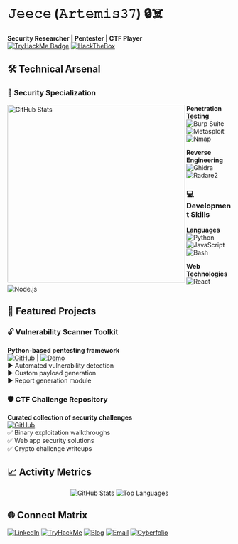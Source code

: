 # 𝙹𝚎𝚎𝚌𝚎 (𝙰𝚛𝚝𝚎𝚖𝚒𝚜𝟹𝟽) 🔒☠️

**Security Researcher | Pentester | CTF Player**  
[![TryHackMe Badge](https://tryhackme.com/api/v2/badges/public-profile?userPublicId=1934526)](https://tryhackme.com/p/Artemis37)
[![HackTheBox](https://img.shields.io/badge/HackTheBox-User-green?style=flat&logo=hackthebox)](https://app.hackthebox.com/profile/1442922)


## 🛠️ Technical Arsenal

### 🔐 Security Specialization
<img align="left" width="400" src="https://github-readme-streak-stats.herokuapp.com/?user=YOURUSERNAME&theme=dark&hide_border=true" alt="GitHub Stats">

**Penetration Testing**  
![Burp Suite](https://img.shields.io/badge/Burp_Suite-FF6633?style=flat&logo=burpsuite)
![Metasploit](https://img.shields.io/badge/Metasploit-FF0000?style=flat)
![Nmap](https://img.shields.io/badge/Nmap-1575F9?style=flat&logo=gnu-bash)

**Reverse Engineering**  
![Ghidra](https://img.shields.io/badge/Ghidra-007AA3?style=flat)
![Radare2](https://img.shields.io/badge/Radare2-2496ED?style=flat)


### 💻 Development Skills
**Languages**  
![Python](https://img.shields.io/badge/Python-3776AB?style=flat&logo=python)
![JavaScript](https://img.shields.io/badge/JavaScript-F7DF1E?style=flat&logo=javascript)
![Bash](https://img.shields.io/badge/Bash-4EAA25?style=flat&logo=gnu-bash)

**Web Technologies**  
![React](https://img.shields.io/badge/React-61DAFB?style=flat&logo=react)
![Node.js](https://img.shields.io/badge/Node.js-339933?style=flat&logo=node.js)

## 🚀 Featured Projects

### 🔓 Vulnerability Scanner Toolkit
**Python-based pentesting framework**  
[![GitHub](https://img.shields.io/badge/Repo-181717?style=flat&logo=github)](link) | 
[![Demo](https://img.shields.io/badge/Live_Demo-FF6F00?style=flat)](link)  
▶️ Automated vulnerability detection  
▶️ Custom payload generation  
▶️ Report generation module

### 🛡️ CTF Challenge Repository
**Curated collection of security challenges**  
[![GitHub](https://img.shields.io/badge/Repo-181717?style=flat&logo=github)](link)  
✅ Binary exploitation walkthroughs  
✅ Web app security solutions  
✅ Crypto challenge writeups

## 📈 Activity Metrics

<div align="center">
  
![GitHub Stats](https://github-readme-stats.vercel.app/api?username=YOURUSERNAME&show_icons=true&theme=radical&hide_title=true)
![Top Languages](https://github-readme-stats.vercel.app/api/top-langs/?username=YOURUSERNAME&layout=compact&theme=radical)

</div>

## 🌐 Connect Matrix

[![LinkedIn](https://img.shields.io/badge/LinkedIn-0A66C2?style=for-the-badge&logo=linkedin)](https://www.linkedin.com/in/jacob-tapsoba-4550882a1/)
[![TryHackMe](https://img.shields.io/badge/TryHackMe-212C42?style=for-the-badge&logo=tryhackme)](https://tryhackme.com/p/Artemis37)
[![Blog](https://img.shields.io/badge/Blog-FF5722?style=for-the-badge&logo=blogger)](http://cyberrangerartemis6x.blogspot.com)
[![Email](https://img.shields.io/badge/Email-D14836?style=for-the-badge&logo=gmail)](mailto:jpbc86v36@mozmail.com)
[![Cyberfolio](https://img.shields.io/badge/Discord-5865F2?style=for-the-badge&logo=discord)](https://magical-blancmange-d1372c.netlify.app/)

